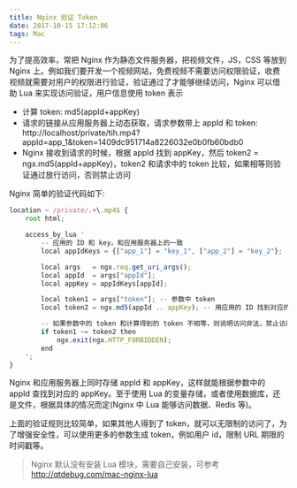 ```yaml
---
title: Nginx 验证 Token
date: 2017-10-15 17:12:06
tags: Mac
---
```


为了提高效率，常把 Nginx 作为静态文件服务器，把视频文件，JS，CSS 等放到 Nginx 上。例如我们要开发一个视频网站，免费视频不需要访问权限验证，收费视频就需要对用户的权限进行验证，验证通过了才能够继续访问，Nginx 可以借助 Lua 来实现访问验证，用户信息使用 token 表示

* 计算 token: md5(appId+appKey)
* 请求的链接从应用服务器上动态获取，请求参数带上 appId 和 token: http://localhost/private/tih.mp4?appId=app_1&token=1409dc951714a8226032e0b0fb60bdb0
* Nginx 接收到请求的时候，根据 appId 找到 appKey，然后 token2 = ngx.md5(appId+appKey)，token2 和请求中的 token 比较，如果相等则验证通过放行访问，否则禁止访问

Nginx 简单的验证代码如下:

```js
location ~ /private/.+\.mp4$ {
    root html;

    access_by_lua '
        -- 应用的 ID 和 key，和应用服务器上的一致
        local appIdKeys = {["app_1"] = "key_1", ["app_2"] = "key_2"};

        local args   = ngx.req.get_uri_args();
        local appId  = args["appId"];
        local appKey = appIdKeys[appId];

        local token1 = args["token"]; -- 参数中 token
        local token2 = ngx.md5(appId .. appKey); -- 用应用的 ID 找到对应的 key，然后根据算法计算 token

        -- 如果参数中的 token 和计算得到的 token 不相等，则说明访问非法，禁止访问，否则放行访问
        if token1 ~= token2 then
            ngx.exit(ngx.HTTP_FORBIDDEN);
        end
    ';
}
```

Nginx 和应用服务器上同时存储 appId 和 appKey，这样就能根据参数中的 appId 查找到对应的 appKey。至于使用 Lua 的变量存储，或者使用数据库，还是文件，根据具体的情况而定(Nginx 中 Lua 能够访问数据、Redis 等)。

上面的验证规则比较简单，如果其他人得到了 token，就可以无限制的访问了，为了增强安全性，可以使用更多的参数生成 token，例如用户 id，限制 URL 期限的时间戳等。

> Nginx 默认没有安装 Lua 模块，需要自己安装，可参考 <http://qtdebug.com/mac-nginx-lua>